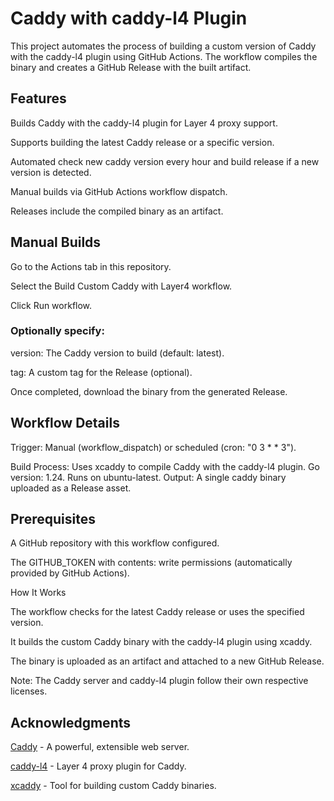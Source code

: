 # Caddy with caddy-l4 Plugin
This project automates the process of building a custom version of Caddy with the caddy-l4 plugin using GitHub Actions. The workflow compiles the binary and creates a GitHub Release with the built artifact.

## Features
Builds Caddy with the caddy-l4 plugin for Layer 4 proxy support.

Supports building the latest Caddy release or a specific version.

Automated check new caddy version every hour and build release if a new version is detected.

Manual builds via GitHub Actions workflow dispatch.

Releases include the compiled binary as an artifact.

## Manual Builds
Go to the Actions tab in this repository.

Select the Build Custom Caddy with Layer4 workflow.

Click Run workflow.

### Optionally specify:

version: The Caddy version to build (default: latest).

tag: A custom tag for the Release (optional).

Once completed, download the binary from the generated Release.


## Workflow Details

Trigger: Manual (workflow_dispatch) or scheduled (cron: "0 3 * * 3").

Build Process:
Uses xcaddy to compile Caddy with the caddy-l4 plugin.
Go version: 1.24.
Runs on ubuntu-latest.
Output: A single caddy binary uploaded as a Release asset.

## Prerequisites

A GitHub repository with this workflow configured.

The GITHUB_TOKEN with contents: write permissions (automatically provided by GitHub Actions).

How It Works

The workflow checks for the latest Caddy release or uses the specified version.

It builds the custom Caddy binary with the caddy-l4 plugin using xcaddy.

The binary is uploaded as an artifact and attached to a new GitHub Release.

Note: The Caddy server and caddy-l4 plugin follow their own respective licenses.

## Acknowledgments

[Caddy](https://github.com/caddyserver/caddy) - A powerful, extensible web server.

[caddy-l4](https://github.com/mholt/caddy-l4) - Layer 4 proxy plugin for Caddy.

[xcaddy](https://github.com/caddyserver/xcaddy) - Tool for building custom Caddy binaries.
